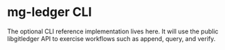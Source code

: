 # mg-ledger CLI

The optional CLI reference implementation lives here. It will use the public libgitledger API to exercise workflows such as append, query, and verify.
